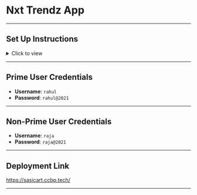 # **Nxt Trendz App**

---

## **Set Up Instructions**

<details>
<summary>Click to view</summary>

- Download dependencies by running `npm install`
- Start up the app using `npm start`

</details>

---

## **Prime User Credentials**

- **Username**: `rahul`
- **Password**: `rahul@2021`

---

## **Non-Prime User Credentials**

- **Username**: `raja`
- **Password**: `raja@2021`

---

## **Deployment Link**

https://sasicart.ccbp.tech/

---

 
